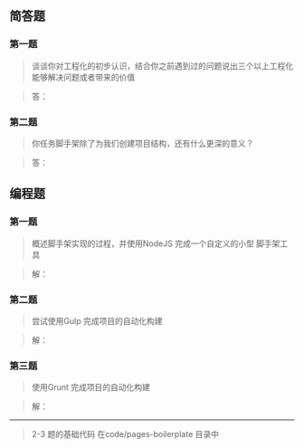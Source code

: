 ## 简答题
### 第一题
> 谈谈你对工程化的初步认识，结合你之前遇到过的问题说出三个以上工程化能够解决问题或者带来的价值

> 答：


### 第二题
> 你任务脚手架除了为我们创建项目结构，还有什么更深的意义？

> 答：

## 编程题

### 第一题
> 概述脚手架实现的过程，并使用NodeJS 完成一个自定义的小型 脚手架工具

> 解：

### 第二题
> 尝试使用Gulp 完成项目的自动化构建

> 解：

### 第三题
> 使用Grunt 完成项目的自动化构建

> 解：

-----
> 2-3 题的基础代码 在code/pages-boilerplate 目录中